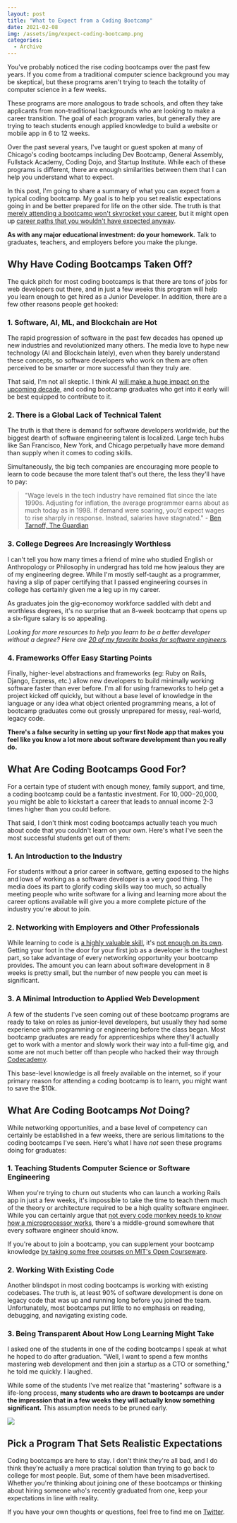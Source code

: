 ```yaml
---
layout: post
title: "What to Expect from a Coding Bootcamp"
date: 2021-02-08
img: /assets/img/expect-coding-bootcamp.png
categories:
  - Archive
---
```


You've probably noticed the rise coding bootcamps over the past few years. If you come from a traditional computer science background you may be skeptical, but these programs aren't trying to teach the totality of computer science in a few weeks.

These programs are more analogous to trade schools, and often they take applicants from non-traditional backgrounds who are looking to make a career transition. The goal of each program varies, but generally they are trying to teach students enough applied knowledge to build a website or mobile app in 6 to 12 weeks.

Over the past several years, I've taught or guest spoken at many of Chicago's coding bootcamps including Dev Bootcamp, General Assembly, Fullstack Academy, Coding Dojo, and Startup Institute. While each of these programs is different, there are enough similarities between them that I can help you understand what to expect.

In this post, I'm going to share a summary of what you can expect from a typical coding bootcamp. My goal is to help you set realistic expectations going in and be better prepared for life on the other side. The truth is that [merely attending a bootcamp won't skyrocket your career](https://www.karllhughes.com/posts/graduate-code-bootcamp), but it might open up [career paths that you wouldn't have expected anyway](https://www.freecodecamp.org/news/alternative-career-paths/).

**As with any major educational investment: do your homework.** Talk to graduates, teachers, and employers before you make the plunge.

## Why Have Coding Bootcamps Taken Off?

The quick pitch for most coding bootcamps is that there are tons of jobs for web developers out there, and in just a few weeks this program will help you learn enough to get hired as a Junior Developer. In addition, there are a few other reasons people get hooked:

### 1. Software, AI, ML, and Blockchain are Hot
The rapid progression of software in the past few decades has opened up new industries and revolutionized many others. The media love to hype new technology (AI and Blockchain lately), even when they barely understand these concepts, so software developers who work on them are often perceived to be smarter or more successful than they truly are.

That said, I'm not all skeptic. I think AI [will make a huge impact on the upcoming decade](https://www.karllhughes.com/posts/2020s), and coding bootcamp graduates who get into it early will be best equipped to contribute to it. 

### 2. There is a Global Lack of Technical Talent

The truth is that there is demand for software developers worldwide, *but* the biggest dearth of software engineering talent is localized. Large tech hubs like San Francisco, New York, and Chicago perpetually have more demand than supply when it comes to coding skills.

Simultaneously, the big tech companies are encouraging more people to learn to code because the more talent that's out there, the less they'll have to pay:

> "Wage levels in the tech industry have remained flat since the late 1990s. Adjusting for inflation, the average programmer earns about as much today as in 1998. If demand were soaring, you’d expect wages to rise sharply in response. Instead, salaries have stagnated." - [Ben Tarnoff, The Guardian](https://www.theguardian.com/technology/2017/sep/21/coding-education-teaching-silicon-valley-wages)

### 3. College Degrees Are Increasingly Worthless

I can't tell you how many times a friend of mine who studied English or Anthropology or Philosophy in undergrad has told me how jealous they are of my engineering degree. While I'm mostly self-taught as a programmer, having a slip of paper certifying that I passed engineering courses in college has certainly given me a leg up in my career.

As graduates join the gig-economoy workforce saddled with debt and worthless degrees, it's no surprise that an 8-week bootcamp that opens up a six-figure salary is so appealing.

_Looking for more resources to help you learn to be a better developer without a degree? Here are [20 of my favorite books for software engineers](/posts/software-engineering-books)._

### 4. Frameworks Offer Easy Starting Points

Finally, higher-level abstractions and frameworks (eg: Ruby on Rails, Django, Express, etc.) allow new developers to build minimally working software faster than ever before. I'm all for using frameworks to help get a project kicked off quickly, but without a base level of knowledge in the language or any idea what object oriented programming means, a lot of bootcamp graduates come out grossly unprepared for messy, real-world, legacy code. 

**There's a false security in setting up your first Node app that makes you feel like you know a lot more about software development than you really do.**

## What Are Coding Bootcamps Good For?
For a certain type of student with enough money, family support, and time, a coding bootcamp could be a fantastic investment. For $10,000-$20,000, you might be able to kickstart a career that leads to annual income 2-3 times higher than you could before.

That said, I don't think most coding bootcamps actually teach you much about code that you couldn't learn on your own. Here's what I've seen the most successful students get out of them:

### 1. An Introduction to the Industry
For students without a prior career in software, getting exposed to the highs and lows of working as a software developer is a very good thing. The media does its part to glorify coding skills way too much, so actually meeting people who write software for a living and learning more about the career options available will give you a more complete picture of the industry you're about to join.

### 2. Networking with Employers and Other Professionals
While learning to code is [a highly valuable skill](https://bigthink.com/technology-innovation/coding-life-skill), it's [not enough on its own](https://www.linkedin.com/pulse/code-notenough-karl-l-hughes/). Getting your foot in the door for your first job as a developer is the toughest part, so take advantage of every networking opportunity your bootcamp provides. The amount you can learn about software development in 8 weeks is pretty small, but the number of new people you can meet is significant.

### 3. A Minimal Introduction to Applied Web Development
A few of the students I've seen coming out of these bootcamp programs are ready to take on roles as junior-level developers, but usually they had some experience with programming or engineering before the class began. Most bootcamp graduates are ready for apprenticeships where they'll actually get to work with a mentor and slowly work their way into a full-time gig, and some are not much better off than people who hacked their way through [Codecademy](http://www.codecademy.com/).

This base-level knowledge is all freely available on the internet, so if your primary reason for attending a coding bootcamp is to learn, you might want to save the $10k.

## What Are Coding Bootcamps _Not_ Doing?

While networking opportunities, and a base level of competency can certainly be established in a few weeks, there are serious limitations to the coding bootcamps I've seen. Here's what I have _not_ seen these programs doing for graduates:

### 1. Teaching Students Computer Science or Software Engineering
When you're trying to churn out students who can launch a working Rails app in just a few weeks, it's impossible to take the time to teach them much of the theory or architecture required to be a high quality software engineer. While you can certainly argue that [not every code monkey needs to know how a microprocessor works](https://www.wired.com/2017/02/programming-is-the-new-blue-collar-job/), there's a middle-ground somewhere that every software engineer should know.

If you're about to join a bootcamp, you can supplement your bootcamp knowledge [by taking some free courses on MIT's Open Courseware](https://ocw.mit.edu/courses/find-by-topic/#cat=engineering&subcat=computerscience).

### 2. Working With Existing Code
Another blindspot in most coding bootcamps is working with existing codebases. The truth is, at least 90% of software development is done on legacy code that was up and running long before you joined the team. Unfortunately, most bootcamps put little to no emphasis on reading, debugging, and navigating existing code.

### 3. Being Transparent About How Long Learning Might Take
I asked one of the students in one of the coding bootcamps I speak at what he hoped to do after graduation. "Well, I want to spend a few months mastering web development and then join a startup as a CTO or something," he told me quickly. I laughed.

While some of the students I've met realize that "mastering" software is a life-long process, **many students who are drawn to bootcamps are under the impression that in a few weeks they will actually know something significant.** This assumption needs to be pruned early.

<a target="_blank" href="https://shareasale.com/r.cfm?b=1214291&amp;u=1653894&amp;m=59485&amp;urllink=&amp;afftrack="><img src="https://static.shareasale.com/image/59485/TrainingAffiliateAds_728x90-Generic.png" border="0" /></a>

## Pick a Program That Sets Realistic Expectations
Coding bootcamps are here to stay. I don't think they're all bad, and I do think they're actually a more practical solution than trying to go back to college for most people. But, some of them have been misadvertised. Whether you're thinking about joining one of these bootcamps or thinking about hiring someone who's recently graduated from one, keep your expectations in line with reality.

If you have your own thoughts or questions, feel free to find me on [Twitter](https://twitter.com/KarlLHughes).
